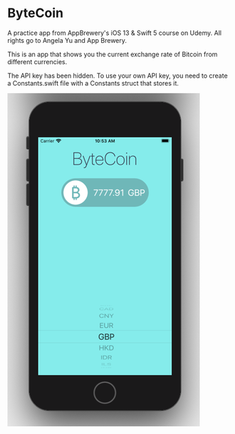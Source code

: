 # ByteCoin
A practice app from AppBrewery's iOS 13 &amp; Swift 5 course on Udemy. All rights go to Angela Yu and App Brewery.

This is an app that shows you the current exchange rate of Bitcoin from different currencies.

The API key has been hidden. To use your own API key, you need to create a Constants.swift file with a Constants struct that stores it.

![picture](https://github.com/neoncitron/ByteCoin/blob/master/bytecoin%20screenshot.png)
